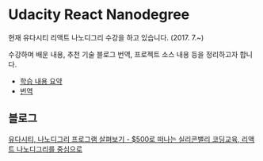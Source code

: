 # Udacity React Nanodegree

현재 유다시티 리액트 나노디그리 수강을 하고 있습니다. (2017. 7.~) 

수강하며 배운 내용, 추천 기술 블로그 번역, 프로젝트 소스 내용 등을 정리하고자 합니다.

* [학습 내용 요약](https://github.com/sujinleeme/udacity-react/tree/master/summary)
* [번역](https://github.com/sujinleeme/udacity-react/tree/master/translation)


## 블로그
[유다시티, 나노디그리 프로그램 살펴보기 - $500로 떠나는 실리콘밸리 코딩교육, 리액트 나노디그리를 중심으로](https://brunch.co.kr/@sujinleeme/9)

